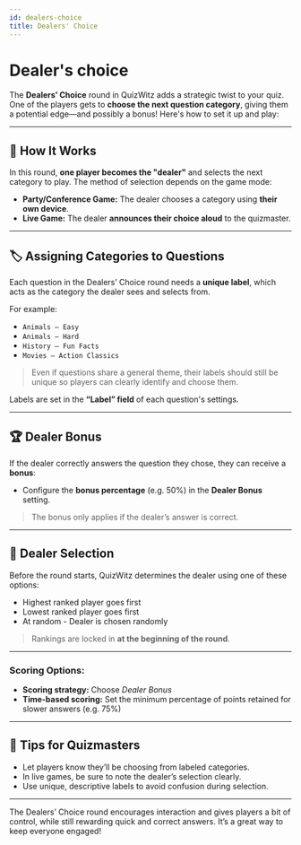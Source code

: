 ```yaml
---
id: dealers-choice
title: Dealers' Choice
---
```


# Dealer's choice

The **Dealers’ Choice** round in QuizWitz adds a strategic twist to your quiz. 
One of the players gets to **choose the next question category**, giving them a potential 
edge—and possibly a bonus! Here's how to set it up and play:

---

## 🔧 How It Works

In this round, **one player becomes the "dealer"** and selects the next category to play. The method of selection depends on the game mode:

- **Party/Conference Game:** The dealer chooses a category using **their own device**.
- **Live Game:** The dealer **announces their choice aloud** to the quizmaster.

---

## 🏷️ Assigning Categories to Questions

Each question in the Dealers’ Choice round needs a **unique label**, which acts as the category the dealer sees and selects from.

For example:
- `Animals – Easy`
- `Animals – Hard`
- `History – Fun Facts`
- `Movies – Action Classics`

> Even if questions share a general theme, their labels should still be unique so players can clearly identify and choose them.

Labels are set in the **“Label” field** of each question's settings.

---

## 🏆 Dealer Bonus

If the dealer correctly answers the question they chose, they can receive a **bonus**:
- Configure the **bonus percentage** (e.g. 50%) in the **Dealer Bonus** setting.

> The bonus only applies if the dealer’s answer is correct.

---

## 👑 Dealer Selection

Before the round starts, QuizWitz determines the dealer using one of these options:

- Highest ranked player goes first
- Lowest ranked player goes first
- At random - Dealer is chosen randomly

> Rankings are locked in **at the beginning of the round**.

---

### Scoring Options:
- **Scoring strategy:** Choose *Dealer Bonus*
- **Time-based scoring:** Set the minimum percentage of points retained for slower answers (e.g. 75%)

---

## 📝 Tips for Quizmasters

- Let players know they’ll be choosing from labeled categories.
- In live games, be sure to note the dealer’s selection clearly.
- Use unique, descriptive labels to avoid confusion during selection.

---

The Dealers’ Choice round encourages interaction and gives players a bit of control, while still rewarding quick and correct answers. It’s a great way to keep everyone engaged!

